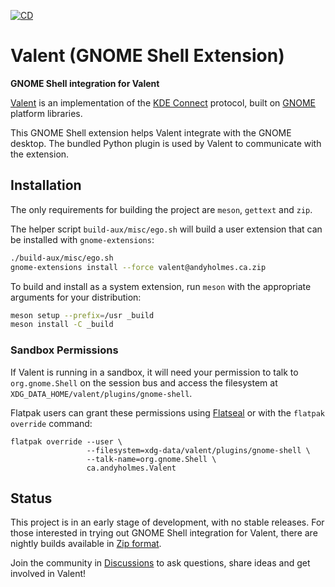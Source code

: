 [![CD](https://github.com/andyholmes/gnome-shell-extension-valent/actions/workflows/cd.yml/badge.svg)](https://github.com/andyholmes/gnome-shell-extension-valent/actions/workflows/cd.yml)

# Valent (GNOME Shell Extension)

**GNOME Shell integration for Valent**

[Valent][valent] is an implementation of the [KDE Connect][kdeconnect] protocol,
built on [GNOME][gnome] platform libraries.

This GNOME Shell extension helps Valent integrate with the GNOME desktop. The
bundled Python plugin is used by Valent to communicate with the extension.

## Installation

The only requirements for building the project are `meson`, `gettext` and `zip`.

The helper script `build-aux/misc/ego.sh` will build a user extension that can
be installed with `gnome-extensions`:

```sh
./build-aux/misc/ego.sh
gnome-extensions install --force valent@andyholmes.ca.zip
```

To build and install as a system extension, run `meson` with the appropriate
arguments for your distribution:

```sh
meson setup --prefix=/usr _build
meson install -C _build
```

### Sandbox Permissions

If Valent is running in a sandbox, it will need your permission to talk to
`org.gnome.Shell` on the session bus and access the filesystem at
`XDG_DATA_HOME/valent/plugins/gnome-shell`.

Flatpak users can grant these permissions using [Flatseal][flatseal] or with the
`flatpak override` command:

```
flatpak override --user \
                 --filesystem=xdg-data/valent/plugins/gnome-shell \
                 --talk-name=org.gnome.Shell \
                 ca.andyholmes.Valent
```

## Status

This project is in an early stage of development, with no stable releases. For
those interested in trying out GNOME Shell integration for Valent, there are
nightly builds available in [Zip format][extension-zip].

Join the community in [Discussions] to ask questions, share ideas and get
involved in Valent!

[discussions]: https://github.com/andyholmes/gnome-shell-extension-valent/discussions
[extension-zip]: https://nightly.link/andyholmes/gnome-shell-extension-valent/workflows/cd/main/nightly-build.zip
[flatseal]: https://flathub.org/apps/details/com.github.tchx84.Flatseal
[gnome]: https://www.gnome.org
[kdeconnect]: https://kdeconnect.kde.org
[valent]: https://github.com/andyholmes/valent

